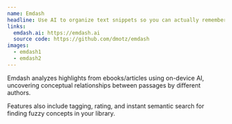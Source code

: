 ```yaml
---
name: Emdash
headline: Use AI to organize text snippets so you can actually remember and learn from what you read
links:
  emdash.ai: https://emdash.ai
  source code: https://github.com/dmotz/emdash
images:
  - emdash1
  - emdash2
---
```


Emdash analyzes highlights from ebooks/articles using on-device AI, uncovering
conceptual relationships between passages by different authors.

Features also include tagging, rating, and instant semantic search for finding
fuzzy concepts in your library.
